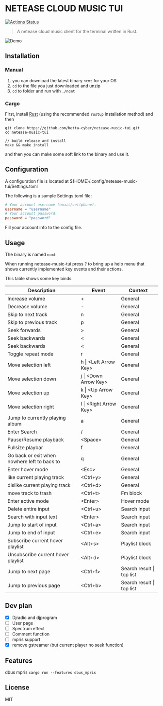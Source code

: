 # NETEASE CLOUD MUSIC TUI

[![Actions Status](https://github.com/betta-cyber/netease-music-tui/workflows/Continuous%20Integration/badge.svg)](https://github.com/betta-cyber/netease-music-tui/actions)

>A netease cloud music client for the terminal written in Rust.

![Demo](https://i.loli.net/2019/12/06/n6DCTS4cW2Z1dmH.gif)

## Installation

### Manual
1. you can download the latest binary  `ncmt` for your OS
2. `cd` to the file you just downloaded and unzip
3. `cd` to folder and run with `./ncmt`

### Cargo

First, install [Rust](https://www.rust-lang.org/tools/install) (using the recommended `rustup` installation method) and then
```
git clone https://github.com/betta-cyber/netease-music-tui.git
cd netease-music-tui

// build release and install
make && make install
```

and then you can make some soft link to the binary and use it.

## Configuration

A configuration file is located at ${HOME}/.config/netease-music-tui/Settings.toml

The following is a sample Settings.toml file:
```toml
# Your account username (email/cellphone).
username = "username"
# Your account password.
password = "password"
```
Fill your account info to the config file.

## Usage

The binary is named ```ncmt```

When running netease-music-tui press ? to bring up a help menu that shows currently implemented key events and their actions.

This table shows some key binds

| Description | Event | Context |
| ------------- | ---------------- | --------------- |
| Increase volume | + | General |
| Decrease volume | - | General |
| Skip to next track | n | General |
| Skip to previous track | p | General |
| Seek forwards | > | General |
| Seek backwards | < | General |
| Seek backwards | < | General |
| Toggle repeat mode | r | General |
| Move selection left | h \| \<Left Arrow Key>  | General |
| Move selection down | j \| \<Down Arrow Key>  | General |
| Move selection up | k \| \<Up Arrow Key>  | General |
| Move selection right | l \| \<Right Arrow Key>  | General |
| Jump to currently playing album | a | General |
| Enter Search | / | General |
| Pause/Resume playback | \<Space> | General |
| Fullsize playbar | f | General |
| Go back or exit when nowhere left to back to | q | General |
| Enter hover mode | \<Esc>  | General |
| like current playing track | \<Ctrl+y> | General |
| dislike current playing track | \<Ctrl+d> | General |
| move track to trash | \<Ctrl+t> | Fm block |
| Enter active mode | \<Enter> | Hover mode |
| Delete entire input | \<Ctrl+u> | Search input |
| Search with input text | \<Enter>| Search input |
| Jump to start of input | \<Ctrl+a> | Search input |
| Jump to end of input | \<Ctrl+e> | Search input |
| Subscribe current hover playlist | \<Alt+s> | Playlist block |,
| Unsubscribe current hover playlist | \<Alt+d> | Playlist block |,
| Jump to next page | \<Ctrl+f> | Search result \| top list |
| Jump to previous page | \<Ctrl+b> | Search result \| top list |

## Dev plan
- [x] Djradio and djprogram
- [ ] User page
- [ ] Spectrum effect
- [ ] Comment function
- [ ] mpris support
- [x] remove gstreamer (but current player no seek function)

## Features

dbus mpris
`cargo run --features dbus_mpris`

## License
MIT
